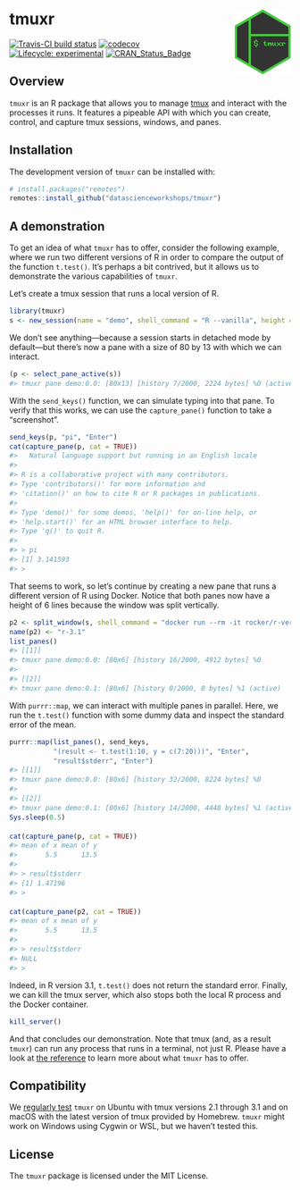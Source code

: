 
<!-- README.md is generated from README.Rmd. Please edit that file -->

# tmuxr <img src="man/figures/logo.png" align="right" width="100px" />

[![Travis-CI build
status](https://travis-ci.org/datascienceworkshops/tmuxr.svg?branch=master)](https://travis-ci.org/datascienceworkshops/tmuxr)
[![codecov](https://codecov.io/gh/datascienceworkshops/tmuxr/branch/master/graph/badge.svg)](https://codecov.io/gh/datascienceworkshops/tmuxr)
[![Lifecycle:
experimental](https://img.shields.io/badge/lifecycle-experimental-orange.svg)](https://www.tidyverse.org/lifecycle/#experimental)
[![CRAN\_Status\_Badge](https://www.r-pkg.org/badges/version/tmuxr)](https://cran.r-project.org/package=tmuxr)

## Overview

`tmuxr` is an R package that allows you to manage
[tmux](https://github.com/tmux/tmux/wiki) and interact with the
processes it runs. It features a pipeable API with which you can create,
control, and capture tmux sessions, windows, and panes.

## Installation

The development version of `tmuxr` can be installed with:

``` r
# install.packages("remotes")
remotes::install_github("datascienceworkshops/tmuxr")
```

## A demonstration

To get an idea of what `tmuxr` has to offer, consider the following
example, where we run two different versions of R in order to compare
the output of the function `t.test()`. It’s perhaps a bit contrived, but
it allows us to demonstrate the various capabilities of `tmuxr`.

Let’s create a tmux session that runs a local version of R.

``` r
library(tmuxr)
s <- new_session(name = "demo", shell_command = "R --vanilla", height = 13)
```

We don’t see anything—because a session starts in detached mode by
default—but there’s now a pane with a size of 80 by 13 with which we can
interact.

``` r
(p <- select_pane_active(s))
#> tmuxr pane demo:0.0: [80x13] [history 7/2000, 2224 bytes] %0 (active)
```

With the `send_keys()` function, we can simulate typing into that pane.
To verify that this works, we can use the `capture_pane()` function to
take a “screenshot”.

``` r
send_keys(p, "pi", "Enter")
cat(capture_pane(p, cat = TRUE))
#>   Natural language support but running in an English locale
#> 
#> R is a collaborative project with many contributors.
#> Type 'contributors()' for more information and
#> 'citation()' on how to cite R or R packages in publications.
#> 
#> Type 'demo()' for some demos, 'help()' for on-line help, or
#> 'help.start()' for an HTML browser interface to help.
#> Type 'q()' to quit R.
#> 
#> > pi
#> [1] 3.141593
#> >
```

That seems to work, so let’s continue by creating a new pane that runs a
different version of R using Docker. Notice that both panes now have a
height of 6 lines because the window was split vertically.

``` r
p2 <- split_window(s, shell_command = "docker run --rm -it rocker/r-ver:3.1.0")
name(p2) <- "r-3.1"
list_panes()
#> [[1]]
#> tmuxr pane demo:0.0: [80x6] [history 16/2000, 4912 bytes] %0 
#> 
#> [[2]]
#> tmuxr pane demo:0.1: [80x6] [history 0/2000, 0 bytes] %1 (active)
```

With `purrr::map`, we can interact with multiple panes in parallel.
Here, we run the `t.test()` function with some dummy data and inspect
the standard error of the mean.

``` r
purrr::map(list_panes(), send_keys,
           "(result <- t.test(1:10, y = c(7:20)))", "Enter",
           "result$stderr", "Enter")
#> [[1]]
#> tmuxr pane demo:0.0: [80x6] [history 32/2000, 8224 bytes] %0 
#> 
#> [[2]]
#> tmuxr pane demo:0.1: [80x6] [history 14/2000, 4448 bytes] %1 (active)
Sys.sleep(0.5)

cat(capture_pane(p, cat = TRUE))
#> mean of x mean of y
#>       5.5      13.5
#> 
#> > result$stderr
#> [1] 1.47196
#> >

cat(capture_pane(p2, cat = TRUE))
#> mean of x mean of y
#>       5.5      13.5
#> 
#> > result$stderr
#> NULL
#> >
```

Indeed, in R version 3.1, `t.test()` does not return the standard error.
Finally, we can kill the tmux server, which also stops both the local R
process and the Docker container.

``` r
kill_server()
```

And that concludes our demonstration. Note that tmux (and, as a result
`tmuxr`) can run any process that runs in a terminal, not just R. Please
have a look at [the reference](reference/) to learn more about what
`tmuxr` has to offer.

## Compatibility

We [regularly test](https://travis-ci.org/datascienceworkshops/tmuxr)
`tmuxr` on Ubuntu with tmux versions 2.1 through 3.1 and on macOS with
the latest version of tmux provided by Homebrew. `tmuxr` might work on
Windows using Cygwin or WSL, but we haven’t tested this.

## License

The `tmuxr` package is licensed under the MIT License.
